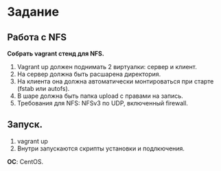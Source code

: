 # Задание

## Работа с NFS

**Собрать vagrant стенд для NFS.**

1) Vagrant up должен поднимать 2 виртуалки: сервер и клиент.
2) На сервер должна быть расшарена директория.
3) На клиента она должна автоматически монтироваться при старте (fstab или autofs).
4) В шаре должна быть папка upload с правами на запись.
5) Требования для NFS: NFSv3 по UDP, включенный firewall.

## Запуск.

1) vagrant up
2) Внутри запускаются скрипты установки и подлкючения.

**ОС**: CentOS.
